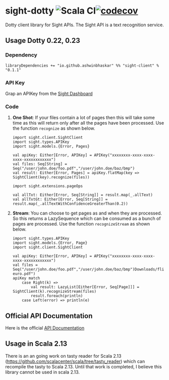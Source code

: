 # sight-dotty ![Scala CI](https://github.com/ashwinbhaskar/sight-dotty/workflows/Scala%20CI/badge.svg)[![codecov](https://codecov.io/gh/ashwinbhaskar/sight-dotty/branch/master/graph/badge.svg)](https://codecov.io/gh/ashwinbhaskar/sight-dotty)
Dotty client library for Sight APIs. The Sight API is a text recognition service.


## Usage Dotty 0.22, 0.23

### Dependency 

```
libraryDependencies += "io.github.ashwinbhaskar" %% "sight-client" % "0.1.1"
```

### API Key

Grap an APIKey from the [Sight Dashboard](https://siftrics.com/)

### Code

1. **One Shot**: If your files contain a lot of pages then this will take some time as this will return only after all the pages have been processed. Use the function `recognize` as shown below.
    ```
    import sight.client.SightClient
    import sight.types.APIKey
    import sight.models.{Error, Pages}

    val apiKey: Either[Error, APIKey] = APIKey("xxxxxxxx-xxxx-xxxx-xxxx-xxxxxxxxxxxx")
    val files: Seq[String] = Seq("/user/john.doe/foo.pdf","/user/john.doe/baz/bmp")
    val result: Either[Error, Pages] = apiKey.flatMap(key => SightClient(key).recognize(files))

    import sight.extensions.pageOps

    val allTxt: Either[Error, Seq[String]] = result.map(_.allText)
    val allTxtGt: Either[Error, Seq[String]] = result.map(_.allTextWithConfidenceGreaterThan(0.2))
    ```
2. **Stream**: You can choose to get pages as and when they are processed. So this returns a LazySequence which can be consumed as a bunch of pages are processed. Use the function `recognizeStream` as shown below.

    ```
    import sight.types.APIKey
    import sight.models.{Error, Page}
    import sight.client.SightClient

    val apiKey: Either[Error, APIKey] = APIKey("xxxxxxxx-xxxx-xxxx-xxxx-xxxxxxxxxxxx")
    val files = Seq("/user/john.doe/foo.pdf","/user/john.doe/baz/bmp")Downloads/flight-euro.pdf")
    apiKey match
        case Right(k) => 
            val result: LazyList[Either[Error, Seq[Page]]] = SightClient(k).recognizeStream(files)
            result.foreach(println)
        case Left(error) => println(e)
    ```

## Official API Documentation 

Here is the official [API Documentation](https://siftrics.com/docs/sight.html)

## Usage in Scala 2.13

There is an an going work on tasty reader for Scala 2.13 (https://github.com/scalacenter/scala/tree/tasty_reader) which can recompile the tasty to Scala 2.13. Until that work is completed, I believe this library cannot be used in scala 2.13.
